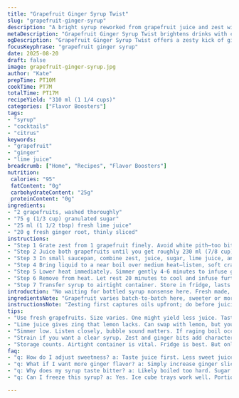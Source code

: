 ```yaml
---
title: "Grapefruit Ginger Syrup Twist"
slug: "grapefruit-ginger-syrup"
description: "A bright syrup reworked from grapefruit juice and zest with an unexpected kick of fresh ginger and lime. Uses less sugar and lemon replaced by lime for a sharper edge. Simmering just enough to meld flavors, leaving behind fragrant oils and a clean tart finish. Store chilled, lasts two weeks. Versatile for cocktails or sparkling water aroma lift. Chunky zest bits suspend in syrup, aroma sharp and lively—not cloying. Citrus peel oils and ginger spice balance, juice acidity cuts through sugar sweetness. Quick to make, watch bubbles shift from rapid boil to gentle simmer. Practical, adaptable, and nuanced."
metaDescription: "Grapefruit Ginger Syrup Twist brightens drinks with citrus sharpness and ginger warmth. A simple, fresh syrup for cocktails or sparkling water."
ogDescription: "Grapefruit Ginger Syrup Twist offers a zesty kick of ginger in a bright citrus syrup—perfect for cocktails or refreshing mocktails."
focusKeyphrase: "grapefruit ginger syrup"
date: 2025-08-20
draft: false
image: grapefruit-ginger-syrup.jpg
author: "Kate"
prepTime: PT10M
cookTime: PT7M
totalTime: PT17M
recipeYield: "310 ml (1 1/4 cups)"
categories: ["Flavor Boosters"]
tags:
- "syrup"
- "cocktails"
- "citrus"
keywords:
- "grapefruit"
- "ginger"
- "lime juice"
breadcrumb: ["Home", "Recipes", "Flavor Boosters"]
nutrition: 
 calories: "95"
 fatContent: "0g"
 carbohydrateContent: "25g"
 proteinContent: "0g"
ingredients:
- "2 grapefruits, washed thoroughly"
- "75 g (1/3 cup) granulated sugar"
- "25 ml (1 1/2 tbsp) fresh lime juice"
- "20 g fresh ginger root, thinly sliced"
instructions:
- "Step 1 Grate zest from 1 grapefruit finely. Avoid white pith—too bitter."
- "Step 2 Juice both grapefruits until you get roughly 230 ml (7/8 cup). Less juice than expected? Squeeze slowly to avoid bitterness from membranes."
- "Step 3 In small saucepan, combine zest, juice, sugar, lime juice, and sliced ginger. Stir briefly."
- "Step 4 Bring liquid to a near boil over medium heat—listen, soft crackle then steady bubble, no furious bubbling that burns sugars."
- "Step 5 Lower heat immediately. Simmer gently 4-6 minutes to infuse ginger and zest fully. Watch syrup thicken slightly; swirls slow down."
- "Step 6 Remove from heat. Let rest 20 minutes to cool and infuse further. Strain through fine mesh or cheesecloth to remove zest and ginger bits if smooth syrup preferred."
- "Step 7 Transfer syrup to airtight container. Store in fridge, lasts 2 weeks. Use for sparkling water, mocktails, or drizzle on fresh fruit."
introduction: "No waiting for bottled syrup nonsense here. Fresh made, bright, zingy, a little bite from real ginger. Ditch lemon for lime so flavor edges pop sharper with citrus greenness flirting against grapefruit bitterness. It’s not about sugary overload. Aim for balance so syrup doesn’t drown or feel heavy but taste purposeful. Zesty oils release aroma immediately once heat heightens, zing sharpens. Simmer shortcuts or boiling too hard? Burn sugar quickly, off flavors setback—watch that bubble pattern. Quick cooling after cooking locks flavors in just right. Store chilled but keep tabs. Two weeks max or lose freshness, bitterness creeps upward."
ingredientsNote: "Grapefruit varies batch-to-batch here, sweeter or more bitter—taste juice before adding sugar, reduce if very sweet. Substitute sugar for honey for floral undertones but syrup darkens quicker. Lime juice is fresher and zingier than lemon and pairs better with ginger’s warm spiciness—don’t skip fresh citrus acidity, bottling juice won’t cut it. Thin ginger slices release volatile oils fast, easy to remove if smoother syrup wanted. If ginger’s too strong, reduce quantity or crush slices lightly to release less. Clean zest scrapes essential oils but avoid pith, it bitterens syrup profoundly. If grapefruits are dry, add splash of water during simmer, helps dissolve sugar fully without over-concentrating."
instructionsNote: "Zesting first captures oils upfront; do before juicing to avoid messy slip. Juice after zesting so no zest lost in pulp. Bring to boil carefully—high heat scorches sugars fast, creating burnt notes. Listen for bubbles shifting from loud churn to steady pop signals good simmer heat. Ginger infuses within minutes; any more simmer turns bitter or woody. Resting off heat deepens flavor extraction, patience pays. Strain if texture isn’t wanted, but zest and ginger bits can add rustic character to drinks. Airtight container prevents flavor fade and oxidation. Refrigerate promptly—room temp accelerates spoilage, bitterness escalates. Use in sparkling water bursts, cocktails, or drizzle sparingly on desserts for punch. Syrup thickness varies; too thin means insufficient simmer, too thick could mean burnt. Adjust timing with intuition, not stopwatch."
tips:
- "Use fresh grapefruits. Size varies. One might yield less juice. Taste first for sweetness before adding all sugar. Adjust as needed."
- "Lime juice gives zing that lemon lacks. Can swap with lemon, but you lose that sharp kick. Fresh is key—don’t skip using real juice."
- "Simmer low. Listen closely, bubble sound matters. If raging boil occurs, bitterness can creep in. Keep an eye. Don't let it scorch."
- "Strain if you want a clear syrup. Zest and ginger bits add character but can float clunky in drinks—decide based on appearance preference."
- "Storage counts. Airtight container is vital. Fridge is best. But only lasts two weeks max. Use quickly or risk turning bitter."
faq:
- "q: How do I adjust sweetness? a: Taste juice first. Less sweet juice? Cut sugar. Sweet grapefruits? Reduce sugar content. Balance it out."
- "q: What if I want more ginger flavor? a: Simply increase ginger slices. Or let them infuse longer. But be careful; can get too strong."
- "q: Why does my syrup taste bitter? a: Likely boiled too hard. Sugar burned. Avoid high heat. Control the bubbles; they signal simmer time."
- "q: Can I freeze this syrup? a: Yes. Ice cube trays work well. Portion sizes help. Thaw in fridge before using. Retain best flavor."

---
```

